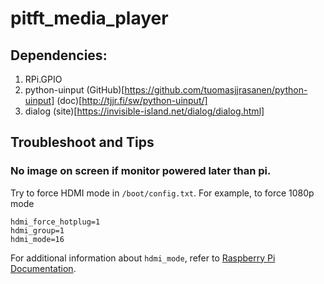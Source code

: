 # pitft_media_player

## Dependencies:

1. RPi.GPIO
2. python-uinput (GitHub)[https://github.com/tuomasjjrasanen/python-uinput] (doc)[http://tjjr.fi/sw/python-uinput/]
3. dialog (site)[https://invisible-island.net/dialog/dialog.html]

## Troubleshoot and Tips

### No image on screen if monitor powered later than pi.

Try to force HDMI mode in ```/boot/config.txt```. For example, to force 1080p mode

```
hdmi_force_hotplug=1
hdmi_group=1
hdmi_mode=16
```

For additional information about ```hdmi_mode```, refer to [Raspberry Pi Documentation](https://www.raspberrypi.org/documentation/configuration/config-txt/video.md).
